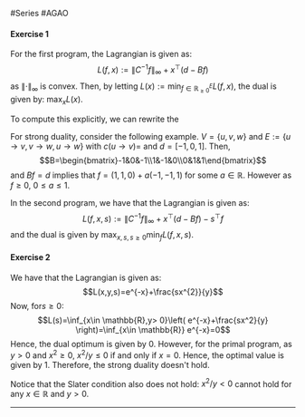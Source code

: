 #Series #AGAO 

#### Exercise 1
For the first program, the Lagrangian is given as: $$L(f,x):=\left\| C^{-1}f \right\| _{\infty}+x^\top(d-Bf)$$as $\left\| \cdot \right\|_{\infty}$ is convex. Then, by letting $L(x):= \min_{f\in \mathbb{R}^E_{\geq 0}}L(f,x)$, the dual is given by: $\max_{x}L(x)$. 

To compute this explicitly, we can rewrite the 

For strong duality, consider the following example. $V=\{ u,v,w \}$ and $E:=\{  u\to v , v\to w, u\to w \}$ with $c(u\to v)=$ and $d=[-1,0,1]$. Then, $$B=\begin{bmatrix}-1&0&-1\\1&-1&0\\0&1&1\end{bmatrix}$$and $Bf=d$ implies that $f=(1,1,0)+a(-1,-1,1)$ for some $a\in \mathbb{R}$. However as $f\geq 0$, $0\leq a\leq 1$.

In the second program, we have that the Lagrangian is given as: $$L(f,x,s):=\left\| C^{-1}f \right\| _{\infty}+x^\top(d-Bf)-s^\top f$$and the dual is given by $\max_{x,s,s\geq 0}\min_{f} L(f,x,s)$. 


#### Exercise 2
We have that the Lagrangian is given as: $$L(x,y,s)=e^{-x}+\frac{sx^{2}}{y}$$Now, for$s\geq0$:  $$L(s)=\inf_{x\in \mathbb{R},y> 0}\left( e^{-x}+\frac{sx^2}{y} \right)=\inf_{x\in \mathbb{R}} e^{-x}=0$$Hence, the dual optimum is given by $0$. However, for the primal program, as $y> 0$ and $x^{2}\geq 0$, $x^{2} / y\leq 0$ if and only if $x=0$. Hence, the optimal value is given by $1$. Therefore, the strong duality doesn't hold. 

Notice that the Slater condition also does not hold: $x^2 / y <0$ cannot hold for any $x\in \mathbb{R}$ and $y> 0$. 

---


